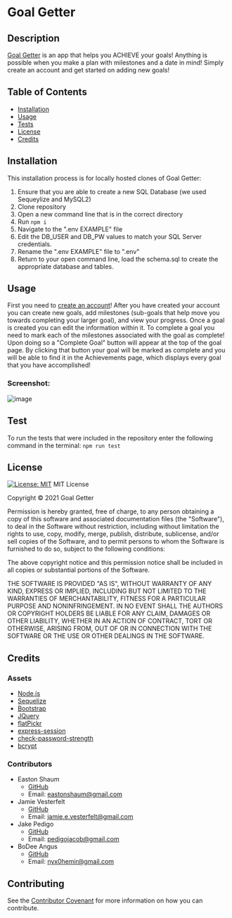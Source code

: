 # Goal Getter

## Description 

[Goal Getter](https://goal-getters-app.herokuapp.com/) is an app that helps you ACHIEVE your goals! Anything is possible when you make a plan with milestones and a date in mind! Simply create an account and get started on adding new goals!

## Table of Contents 

* [Installation](#installation)
* [Usage](#usage)
* [Tests](#test)
* [License](#license)
* [Credits](#credits)

## Installation
This installation process is for locally hosted clones of Goal Getter:
1. Ensure that you are able to create a new SQL Database (we used Sequeylize and MySQL2) 
2. Clone repository 
3. Open a new command line that is in the correct directory 
4. Run `npm i `
5. Navigate to the ".env EXAMPLE" file 
6. Edit the DB_USER and DB_PW values to match your SQL Server credentials. 
7. Rename the ".env EXAMPLE" file to ".env"
8. Return to your open command line, load the schema.sql to create the appropriate database and tables.

## Usage 
First you need to [create an account](https://goal-getters-app.herokuapp.com/signup)! After you have created your account you can create new goals, add milestones (sub-goals that help move you towards completing your larger goal), and view your progress. Once a goal is created you can edit the information within it. To complete a goal you need to mark each of the milestones associated with the goal as complete! Upon doing so a "Complete Goal" button will appear at the top of the goal page. By clicking that button your goal will be marked as complete and you will be able to find it in the Achievements page, which displays every goal that you have accomplished!

### Screenshot:
![image](https://user-images.githubusercontent.com/81572838/128648882-4ac37736-46c9-4716-9f50-a438dcee8ed1.png)  

## Test
To run the tests that were included in the repository enter the following command in the terminal: `npm run test`

## License
[![License: MIT](https://img.shields.io/badge/License-MIT-yellow.svg)](https://opensource.org/licenses/MIT)
MIT License

Copyright © 2021 Goal Getter

Permission is hereby granted, free of charge, to any person obtaining a copy of this software and associated documentation files (the "Software"), to deal in the Software without restriction, including without limitation the rights to use, copy, modify, merge, publish, distribute, sublicense, and/or sell copies of the Software, and to permit persons to whom the Software is furnished to do so, subject to the following conditions:

The above copyright notice and this permission notice shall be included in all copies or substantial portions of the Software.

THE SOFTWARE IS PROVIDED "AS IS", WITHOUT WARRANTY OF ANY KIND, EXPRESS OR IMPLIED, INCLUDING BUT NOT LIMITED TO THE WARRANTIES OF MERCHANTABILITY, FITNESS FOR A PARTICULAR PURPOSE AND NONINFRINGEMENT. IN NO EVENT SHALL THE AUTHORS OR COPYRIGHT HOLDERS BE LIABLE FOR ANY CLAIM, DAMAGES OR OTHER LIABILITY, WHETHER IN AN ACTION OF CONTRACT, TORT OR OTHERWISE, ARISING FROM, OUT OF OR IN CONNECTION WITH THE SOFTWARE OR THE USE OR OTHER DEALINGS IN THE SOFTWARE.

## Credits
### Assets
* [Node.js](https://nodejs.org/en/)
* [Sequelize](https://sequelize.org/)
* [Bootstrap](https://getbootstrap.com/)
* [JQuery](https://jquery.com/)
* [flatPickr](https://github.com/flatpickr/flatpickr)
* [express-session](https://www.npmjs.com/package/express-session)
* [check-password-strength](https://www.npmjs.com/package/check-password-strength)
* [bcrypt](https://www.npmjs.com/package/bcrypt)

### Contributors
* Easton Shaum
     * [GitHub](https://github.com/EastonShaum)
     * Email:  eastonshaum@gmail.com
* Jamie Vesterfelt
     * [GitHub](https://github.com/jvesterfelt)
     * Email:  jamie.e.vesterfelt@gmail.com
* Jake Pedigo
     * [GitHub](https://github.com/jbped)
     * Email:  pedigojacob@gmail.com
* BoDee Angus
     * [GitHub](https://github.com/NYX1122)
     * Email:  nyx0hemir@gmail.com

## Contributing
See the [Contributor Covenant](https://www.contributor-covenant.org/) for more information on how you can contribute. 

